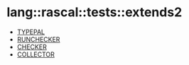 # lang::rascal::tests::extends2


   * [TYPEPAL](Library/lang/rascal/tests/extends2/TYPEPAL.md)
   * [RUNCHECKER](Library/lang/rascal/tests/extends2/RUNCHECKER.md)
   * [CHECKER](Library/lang/rascal/tests/extends2/CHECKER.md)
   * [COLLECTOR](Library/lang/rascal/tests/extends2/COLLECTOR.md)